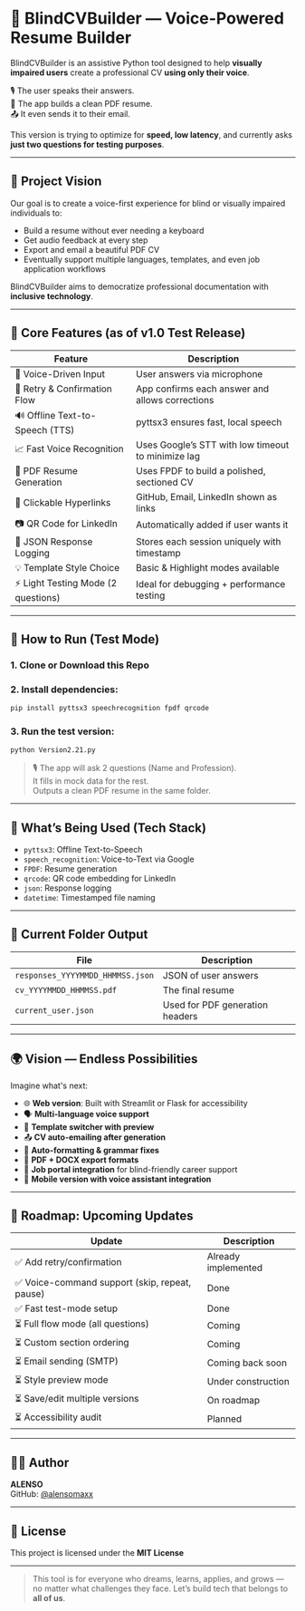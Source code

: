 # 🧠 BlindCVBuilder — Voice-Powered Resume Builder

BlindCVBuilder is an assistive Python tool designed to help **visually impaired users** create a professional CV **using only their voice**.

🎙️ The user speaks their answers.  
📄 The app builds a clean PDF resume.  
📤 It even sends it to their email.  

This version is trying to optimize for **speed, low latency**, and currently asks **just two questions for testing purposes**.

---

## 📌 Project Vision

Our goal is to create a voice-first experience for blind or visually impaired individuals to:
- Build a resume without ever needing a keyboard
- Get audio feedback at every step
- Export and email a beautiful PDF CV
- Eventually support multiple languages, templates, and even job application workflows

BlindCVBuilder aims to democratize professional documentation with **inclusive technology**.

---

## 🎯 Core Features (as of v1.0 Test Release)

| Feature                           | Description |
|----------------------------------|-------------|
| 🎤 Voice-Driven Input             | User answers via microphone |
| 🔁 Retry & Confirmation Flow     | App confirms each answer and allows corrections |
| 🔊 Offline Text-to-Speech (TTS)  | pyttsx3 ensures fast, local speech |
| 📈 Fast Voice Recognition        | Uses Google’s STT with low timeout to minimize lag |
| 📄 PDF Resume Generation         | Uses FPDF to build a polished, sectioned CV |
| 🔗 Clickable Hyperlinks          | GitHub, Email, LinkedIn shown as links |
| 📷 QR Code for LinkedIn          | Automatically added if user wants it |
| 🧾 JSON Response Logging         | Stores each session uniquely with timestamp |
| 💡 Template Style Choice         | Basic & Highlight modes available |
| ⚡ Light Testing Mode (2 questions) | Ideal for debugging + performance testing |

---

## 🚀 How to Run (Test Mode)

### 1. Clone or Download this Repo

### 2. Install dependencies:
```bash
pip install pyttsx3 speechrecognition fpdf qrcode
```

### 3. Run the test version:
```bash
python Version2.21.py
```

> 🎙️ The app will ask 2 questions (Name and Profession).  
> It fills in mock data for the rest.  
> Outputs a clean PDF resume in the same folder.

---

## 🧪 What’s Being Used (Tech Stack)

- `pyttsx3`: Offline Text-to-Speech
- `speech_recognition`: Voice-to-Text via Google
- `FPDF`: Resume generation
- `qrcode`: QR code embedding for LinkedIn
- `json`: Response logging
- `datetime`: Timestamped file naming

---

## 🧱 Current Folder Output

| File | Description |
|------|-------------|
| `responses_YYYYMMDD_HHMMSS.json` | JSON of user answers |
| `cv_YYYYMMDD_HHMMSS.pdf`         | The final resume |
| `current_user.json`              | Used for PDF generation headers |

---

## 🌍 Vision — Endless Possibilities

Imagine what's next:

- 🌐 **Web version**: Built with Streamlit or Flask for accessibility
- 🗣️ **Multi-language voice support**
- 🧩 **Template switcher with preview**
- 📤 **CV auto-emailing after generation**
- 🧠 **Auto-formatting & grammar fixes**
- 📄 **PDF + DOCX export formats**
- 🤝 **Job portal integration** for blind-friendly career support
- 📱 **Mobile version with voice assistant integration**

---

## 🔮 Roadmap: Upcoming Updates

| Update | Description |
|--------|-------------|
| ✅ Add retry/confirmation | Already implemented |
| ✅ Voice-command support (skip, repeat, pause) | Done |
| ✅ Fast test-mode setup | Done |
| ⏳ Full flow mode (all questions) | Coming |
| ⏳ Custom section ordering | Coming |
| ⏳ Email sending (SMTP) | Coming back soon |
| ⏳ Style preview mode | Under construction |
| ⏳ Save/edit multiple versions | On roadmap |
| ⏳ Accessibility audit | Planned |

---

## 🧑‍💻 Author

**ALENSO**  
GitHub: [@alensomaxx](https://github.com/alensomaxx)

---

## 📄 License

This project is licensed under the **MIT License**

---

> This tool is for everyone who dreams, learns, applies, and grows — no matter what challenges they face. Let’s build tech that belongs to **all of us**.
